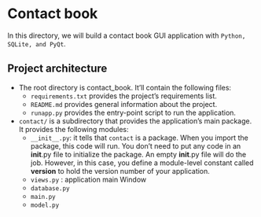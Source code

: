 # Contact book

In this directory, we will build a contact book GUI application with `Python, SQLite, and PyQt`.

## Project architecture

- The root directory is contact_book. It’ll contain the following files:
    - `requirements.txt` provides the project’s requirements list.
    - `README.md` provides general information about the project.
    - `runapp.py` provides the entry-point script to run the application.
- `contact/` is a subdirectory that provides the application’s main package. It provides the following modules:
    - `__init__.py`: it tells that `contact` is a package. When you import the package, this code will run. You don’t need to put any code in an __init__.py file to initialize the package. An empty __init__.py file will do the job. However, in this case, you define a module-level constant called __version__ to hold the version number of your application.
    - `views.py` : application main Window
    - `database.py`
    - `main.py`
    - `model.py`

